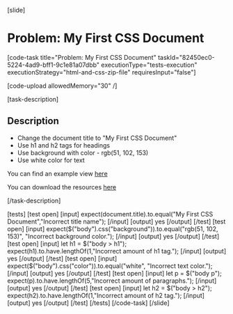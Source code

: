 [slide]

# Problem: My First CSS Document

[code-task title="Problem: My First CSS Document" taskId="82450ec0-5224-4ad9-bff1-9c1e81a07dbb" executionType="tests-execution" executionStrategy="html-and-css-zip-file" requiresInput="false"]

[code-upload allowedMemory="30" /]

[task-description]

## Description

* Change the document title to "My First CSS Document"
* Use h1 and h2 tags for headings
* Use background with color - rgb(51, 102, 153)
* Use white color for text


You can find an example view [here](https://i.imgur.com/zQabaWw.png)

You can download the resources [here](https://mega.nz/file/KRhlGKrT#SIRHX5heH3biQhXWfhiD717QRhzHsXC55qGqFaqLi3U)

[/task-description]

[tests]
[test open]
[input]
expect(document.title).to.equal("My First CSS Document","Incorrect title name");
[/input]
[output]
yes
[/output]
[/test]
[test open]
[input]
expect($("body").css("background")).to.equal("rgb(51, 102, 153)", "Incorrect background color.");
[/input]
[output]
yes
[/output]
[/test]
[test open]
[input]
let h1 = $("body > h1");
expect(h1).to.have.lengthOf(1,"Incorrect amount of h1 tag.");
[/input]
[output]
yes
[/output]
[/test]
[test open]
[input]
expect($("body").css("color")).to.equal("white", "Incorrect text color.");
[/input]
[output]
yes
[/output]
[/test]
[test open]
[input]
let p = $("body p");
expect(p).to.have.lengthOf(5,"Incorrect amount of paragraphs.");
[/input]
[output]
yes
[/output]
[/test]
[test open]
[input]
let h2 = $("body > h2");
expect(h2).to.have.lengthOf(1,"Incorrect amount of h2 tag.");
[/input]
[output]
yes
[/output]
[/test]
[/tests]
[/code-task]
[/slide]
